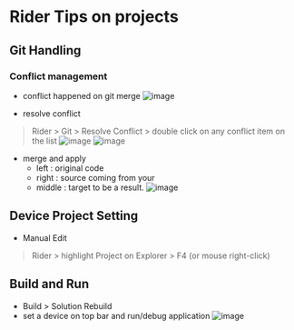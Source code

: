 # Rider Tips on projects

## Git Handling
### Conflict management

- conflict happened on git merge
![image](https://user-images.githubusercontent.com/59367560/125325486-e5529380-e338-11eb-8100-e48ed9d57a36.png)

- resolve conflict
> Rider > Git > Resolve Conflict > double click on any conflict item on the list
![image](https://user-images.githubusercontent.com/59367560/125280834-6dbb3f00-e30d-11eb-9cee-d6ce32806d59.png)
![image](https://user-images.githubusercontent.com/59367560/125280990-9cd1b080-e30d-11eb-8387-5bd932acd90e.png)

- merge and apply
  - left : original code
  - right : source coming from your 
  - middle : target to be a result.
![image](https://user-images.githubusercontent.com/59367560/125281751-82e49d80-e30e-11eb-8848-85215a8a318b.png)

## Device Project Setting
- Manual Edit
> Rider > highlight Project on Explorer > F4 (or mouse right-click)

## Build and Run
- Build > Solution Rebuild
- set a device on top bar and run/debug application
![image](https://user-images.githubusercontent.com/59367560/125325807-4712fd80-e339-11eb-9643-9eda88c8f691.png)


